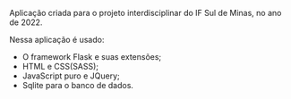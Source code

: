 Aplicação criada para o projeto interdisciplinar do IF Sul de Minas, no ano de 2022.

Nessa aplicação é usado:
- O framework Flask e suas extensões;
- HTML e CSS(SASS);
- JavaScript puro e JQuery;
- Sqlite para o banco de dados.
